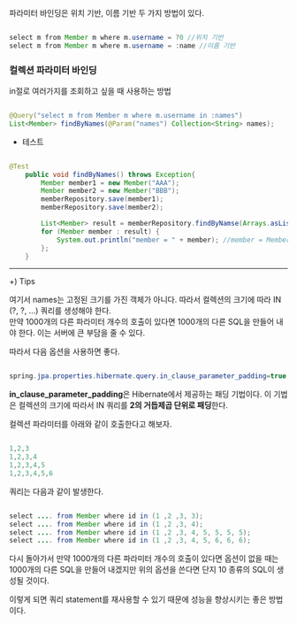 파라미터 바인딩은 위치 기반, 이름 기반 두 가지 방법이 있다.

```java

select m from Member m where m.username = ?0 //위치 기반
select m from Member m where m.username = :name //이름 기반

```

### 컬렉션 파라미터 바인딩

in절로 여러가지를 조회하고 싶을 때 사용하는 방법

```java

@Query("select m from Member m where m.username in :names")
List<Member> findByNames(@Param("names") Collection<String> names);

```

* 테스트

```java

@Test
    public void findByNames() throws Exception{
        Member member1 = new Member("AAA");
        Member member2 = new Member("BBB");
        memberRepository.save(member1);
        memberRepository.save(member2);

        List<Member> result = memberRepository.findByNamse(Arrays.asList("AAA", "BBB"));
        for (Member member : result) {
            System.out.println("member = " + member); //member = Member(id=1, username=AAA, age=0), member = Member(id=2, username=BBB, age=0)
        };
    }

```

---

+) Tips

여기서 names는 고정된 크기를 가진 객체가 아니다. 따라서 컬렉션의 크기에 따라 IN (?, ?, ...) 쿼리를 생성해야 한다. <br/>
만약 1000개의 다른 파라미터 개수의 호출이 있다면 1000개의 다른 SQL을 만들어 내야 한다. 이는 서버에 큰 부담을 줄 수 있다. <br/>

 

따라서 다음 옵션을 사용하면 좋다.

```java

spring.jpa.properties.hibernate.query.in_clause_parameter_padding=true

```

**in_clause_parameter_padding**은 Hibernate에서 제공하는 패딩 기법이다. 이 기법은 컬렉션의 크기에 따라서 IN 쿼리를 **2의 거듭제곱 단위로 패딩**한다.

컬렉션 파라미터를 아래와 같이 호출한다고 해보자.

```java

1,2,3
1,2,3,4
1,2,3,4,5
1,2,3,4,5,6

```

쿼리는 다음과 같이 발생한다.


```java

select .... from Member where id in (1 ,2 ,3, 3);
select .... from Member where id in (1 ,2 ,3, 4);
select .... from Member where id in (1 ,2 ,3, 4, 5, 5, 5, 5);
select .... from Member where id in (1 ,2 ,3, 4, 5, 6, 6, 6);

```

다시 돌아가서 만약 1000개의 다른 파라미터 개수의 호출이 있다면 옵션이 없을 때는 1000개의 다른 SQL을 만들어 내겠지만 위의 옵션을 쓴다면 단지 10 종류의 SQL이 생성될 것이다.

 

이렇게 되면 쿼리 statement를 재사용할 수 있기 때문에 성능을 향상시키는 좋은 방법이다.

